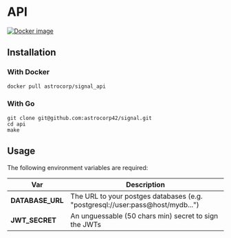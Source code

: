 # API

[![Docker image](https://img.shields.io/badge/docker-astrocorp/signal__api-blue.svg)](https://hub.docker.com/r/astrocorp/signal_api)

## Installation

### With Docker

```bash
docker pull astrocorp/signal_api
```

### With Go

```
git clone git@github.com:astrocorp42/signal.git
cd api
make
```

## Usage

The following environment variables are required:

| Var | Description |
| --- | ----------- |
| **DATABASE_URL** | The URL to your postges databases (e.g. "postgresql://user:pass@host/mydb...") |
| **JWT_SECRET** | An unguessable (50 chars min) secret to sign the JWTs |
